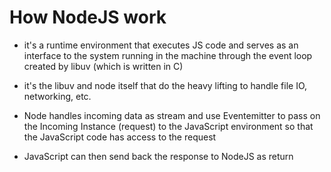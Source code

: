 # How NodeJS work

- it's a runtime environment that executes JS code and serves as an interface to the system running in the machine through the event loop created by libuv (which is written in C)

- it's the libuv and node itself that do the heavy lifting to handle file IO, networking, etc.

- Node handles incoming data as stream and use Eventemitter to pass on the Incoming Instance (request) to the JavaScript environment so that the JavaScript code has access to the request

- JavaScript can then send back the response to NodeJS as return
